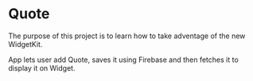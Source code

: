 # Quote

The purpose of this project is to learn how to take adventage of the new WidgetKit.

App lets user add Quote, saves it using Firebase and then fetches it to display it on Widget.
